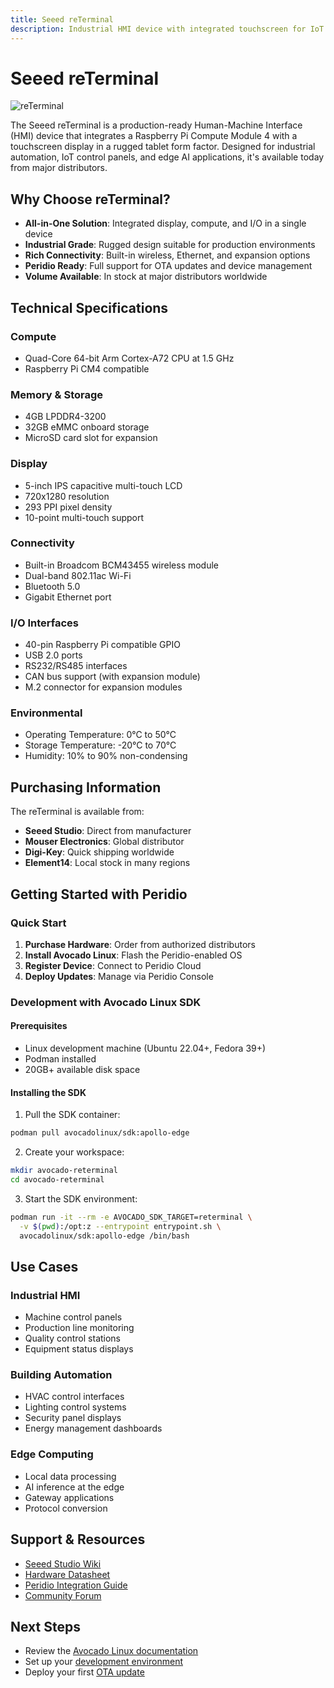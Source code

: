 ```yaml
---
title: Seeed reTerminal
description: Industrial HMI device with integrated touchscreen for IoT applications
---
```


# Seeed reTerminal

![reTerminal](/img/reterminal.jpg)

The Seeed reTerminal is a production-ready Human-Machine Interface (HMI) device that integrates a Raspberry Pi Compute Module 4 with a touchscreen display in a rugged tablet form factor. Designed for industrial automation, IoT control panels, and edge AI applications, it's available today from major distributors.

## Why Choose reTerminal?

- **All-in-One Solution**: Integrated display, compute, and I/O in a single device
- **Industrial Grade**: Rugged design suitable for production environments
- **Rich Connectivity**: Built-in wireless, Ethernet, and expansion options
- **Peridio Ready**: Full support for OTA updates and device management
- **Volume Available**: In stock at major distributors worldwide

## Technical Specifications

### Compute

- Quad-Core 64-bit Arm Cortex-A72 CPU at 1.5 GHz
- Raspberry Pi CM4 compatible

### Memory & Storage

- 4GB LPDDR4-3200
- 32GB eMMC onboard storage
- MicroSD card slot for expansion

### Display

- 5-inch IPS capacitive multi-touch LCD
- 720x1280 resolution
- 293 PPI pixel density
- 10-point multi-touch support

### Connectivity

- Built-in Broadcom BCM43455 wireless module
- Dual-band 802.11ac Wi-Fi
- Bluetooth 5.0
- Gigabit Ethernet port

### I/O Interfaces

- 40-pin Raspberry Pi compatible GPIO
- USB 2.0 ports
- RS232/RS485 interfaces
- CAN bus support (with expansion module)
- M.2 connector for expansion modules

### Environmental

- Operating Temperature: 0°C to 50°C
- Storage Temperature: -20°C to 70°C
- Humidity: 10% to 90% non-condensing

## Purchasing Information

The reTerminal is available from:

- **Seeed Studio**: Direct from manufacturer
- **Mouser Electronics**: Global distributor
- **Digi-Key**: Quick shipping worldwide
- **Element14**: Local stock in many regions

## Getting Started with Peridio

### Quick Start

1. **Purchase Hardware**: Order from authorized distributors
2. **Install Avocado Linux**: Flash the Peridio-enabled OS
3. **Register Device**: Connect to Peridio Cloud
4. **Deploy Updates**: Manage via Peridio Console

### Development with Avocado Linux SDK

#### Prerequisites

- Linux development machine (Ubuntu 22.04+, Fedora 39+)
- Podman installed
- 20GB+ available disk space

#### Installing the SDK

1. Pull the SDK container:

```bash
podman pull avocadolinux/sdk:apollo-edge
```

2. Create your workspace:

```bash
mkdir avocado-reterminal
cd avocado-reterminal
```

3. Start the SDK environment:

```bash
podman run -it --rm -e AVOCADO_SDK_TARGET=reterminal \
  -v $(pwd):/opt:z --entrypoint entrypoint.sh \
  avocadolinux/sdk:apollo-edge /bin/bash
```

## Use Cases

### Industrial HMI

- Machine control panels
- Production line monitoring
- Quality control stations
- Equipment status displays

### Building Automation

- HVAC control interfaces
- Lighting control systems
- Security panel displays
- Energy management dashboards

### Edge Computing

- Local data processing
- AI inference at the edge
- Gateway applications
- Protocol conversion

## Support & Resources

- [Seeed Studio Wiki](https://wiki.seeedstudio.com/reTerminal/)
- [Hardware Datasheet](https://files.seeedstudio.com/wiki/ReTerminal/reTerminal.pdf)
- [Peridio Integration Guide](/dev-center/avocado-linux/system-requirements)
- [Community Forum](https://forum.seeedstudio.com/)

## Next Steps

- Review the [Avocado Linux documentation](/dev-center/avocado-linux/introduction)
- Set up your [development environment](/dev-center/avocado-linux/development-environment)
- Deploy your first [OTA update](/dev-center/getting-started/first-ota-update)
